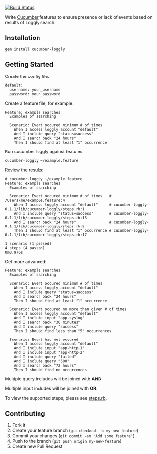 [![Build Status](https://secure.travis-ci.org/brettweavnet/cucumber-loggly.png)](http://travis-ci.org/brettweavnet/cucumber-loggly)

Write [Cucumber](http://cukes.info) features to ensure presence or lack of events based on results of Loggly search.

## Installation

```
gem install cucumber-loggly
```

## Getting Started

Create the config file:

```
default:
  username: your_username
  password: your_password
```

Create a feature file, for example:

```
Feature: example searches
  Examples of searching

  Scenario: Event occured minimum # of times
    When I access loggly account "default"
    And I include query "status=success"
    And I search back "24 hours"
    Then I should find at least "1" occurrence
```

Run cucumber loggly against features:

```
cucumber-loggly ~/example.feature
```

Review the results:

```
# cucumber-loggly ~/example.feature
Feature: example searches
  Examples of searching

  Scenario: Event occured minimum # of times   # /Users/me/example.feature:4
    When I access loggly account "default"     # cucumber-loggly-0.1.1/lib/cucumber-loggly/steps.rb:1
    And I include query "status=success"       # cucumber-loggly-0.1.1/lib/cucumber-loggly/steps.rb:13
    And I search back "24 hours"               # cucumber-loggly-0.1.1/lib/cucumber-loggly/steps.rb:5
    Then I should find at least "1" occurrence # cucumber-loggly-0.1.1/lib/cucumber-loggly/steps.rb:17

1 scenario (1 passed)
4 steps (4 passed)
0m0.976s
```

Get more advanced:

```
Feature: example searches
  Examples of searching

  Scenario: Event occured minimum # of times
    When I access loggly account "default"
    And I include query "status=success"
    And I search back "24 hours"
    Then I should find at least "1" occurrence

  Scenario: Event occured no more than given # of times
    When I access loggly account "default"
    And I include input "app-syslog"
    And I search back "30 minutes"
    And I include query "success"
    Then I should find less than "5" occurrences

  Scenario: Event has not occured
    When I access loggly account "default"
    And I include input "app-http-1"
    And I include input "app-http-2"
    And I include query "failed"
    And I include query "500"
    And I search back "72 hours"
    Then I should find no occurrences
```

Multiple query includes will be joined with **AND**.

Multiple input includes will be joined with **OR**.

To view the supported steps, please see [steps.rb](https://github.com/brettweavnet/cucumber-loggly/blob/master/lib/cucumber-loggly/steps.rb).

## Contributing

1. Fork it
2. Create your feature branch (`git checkout -b my-new-feature`)
3. Commit your changes (`git commit -am 'Add some feature'`)
4. Push to the branch (`git push origin my-new-feature`)
5. Create new Pull Request
